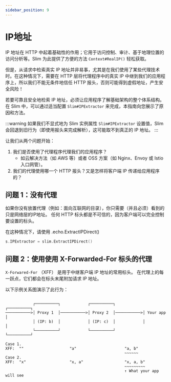 ```yaml
---
sidebar_position: 9
---
```


# IP地址

IP 地址在 HTTP 中起着基础性的作用；它用于访问控制、审计、基于地理位置的访问分析等。Slim 为此提供了方便的方法 `Context#RealIP()` 轻松获取。

但是，从请求中检索真实 IP 地址并非易事，尤其是在我们使用了某些代理技术时。在这种情况下，需要在 HTTP 层将代理程序中的真实 IP 中继到我们的应用程序上，所以我们不能无条件地信任 HTTP 报头，否则可能得到虚假地址，产生安全风险！

若要可靠且安全地检索 IP 地址，必须让应用程序了解基础架构的整个体系结构。 在 Slim 中，可以通过适当配置 `Slim#IPExtractor` 来完成，本指南向您展示了原因和方法。

:::warning
如果我们不显式地为 Slim 实例属性 `Slim#IPExtractor` 设置值，Slim 会回退到旧行为（即使用报头来完成解析），这可能取不到真正的 IP 地址。
:::

让我们从两个问题开始：

1. 我们是否使用了代理程序代理我们的应用程序？
    * 如云解决方法（如 AWS 等）或者 OSS 方案（如 Nginx、Envoy 或 Istio 入口网管）。
2. 我们的代理使用哪一个 HTTP 报头？又是怎样将客户端 IP 传递给应用程序的？

## 问题 1：没有代理

如果你没有放置代理（例如：面向互联网的目录），你只需要（并且必须）看到的只是网络层的IP地址。 任何 HTTP 标头都是不可信的，因为客户端可以完全控制要设置的标头。

在这种情况下，请使用 .echo.ExtractIPDirect()

```go
s.IPExtractor = slim.ExtractIPDirect()
```


## 问题 2：使用使用 X-Forwarded-For 标头的代理

`X-Forwared-For` （XFF） 是用于中继客户端 IP 地址的常用标头。 在代理上的每一跃点，它们都会在标头末尾附加请求 IP 地址。

以下示例关系图演示了此行为：

```text

            ┌──────────┐            ┌──────────┐            ┌──────────┐
───────────>│ Proxy 1  │───────────>│ Proxy 2  │───────────>│ Your app │
            │ (IP: b)  │            │ (IP: c)  │            │          │
            └──────────┘            └──────────┘            └──────────┘

Case 1.
XFF:  ""                    "a"                     "a, b"
                                                    ~~~~~~
Case 2.
XFF:  "x"                   "x, a"                  "x, a, b"
                                                    ~~~~~~~~~
                                                    ↑ What your app will see
```

